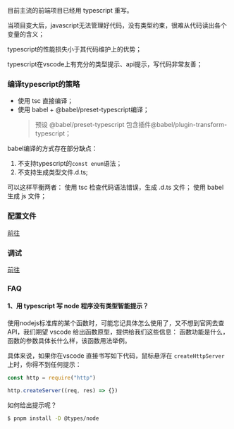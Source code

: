 目前主流的前端项目已经用 typescript 重写。

当项目变大后，javascript无法管理好代码，没有类型约束，很难从代码读出各个变量的含义；

typescript的性能损失小于其代码维护上的优势；

typescript在vscode上有充分的类型提示、api提示，写代码非常友善；


### 编译typescript的策略
* 使用 tsc 直接编译；
* 使用 babel + @babel/preset-typescript编译；
  > 预设 @babel/preset-typescript 包含插件@babel/plugin-transform-typescript；

babel编译的方式存在部分缺点：
1. 不支持typescript的`const enum`语法；
2. 不支持生成类型文件.d.ts;

可以这样平衡两者：
使用 tsc 检查代码语法错误，生成 .d.ts 文件；
使用 babel 生成 js 文件；


### 配置文件
[前往](./tsconfig%E9%85%8D%E7%BD%AE%E6%96%87%E4%BB%B6.md)

### 调试
[前往](../调试/README.md)


### FAQ
#### 1、用 typescript 写 node 程序没有类型智能提示？
使用nodejs标准库的某个函数时，可能忘记具体怎么使用了，又不想到官网去查API，我们期望 vscode 给出函数原型，提供给我们这些信息： 函数功能是什么，函数的参数具体长什么样，该函数用法举例。

具体来说，如果你在vscode 直接书写如下代码，鼠标悬浮在 `createHttpServer` 上时，你得不到任何提示：
```js
const http = require("http")

http.createServer((req, res) => {})
```

如何给出提示呢？
```bash
$ pnpm install -D @types/node
```